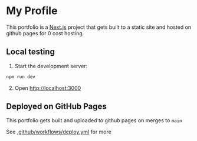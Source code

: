 # My Profile

This portfolio is a [Next.js](https://nextjs.org/) project that gets built to a static site and hosted on github pages for 0 cost hosting.

## Local testing

1. Start the development server:

```bash
npm run dev
```

2. Open [http://localhost:3000](http://localhost:3000) 


## Deployed on GitHub Pages

This portfolio gets built and uploaded to github pages on merges to `main`

See [.github/workflows/deploy.yml](.github/workflows/deploy.yml) for more
